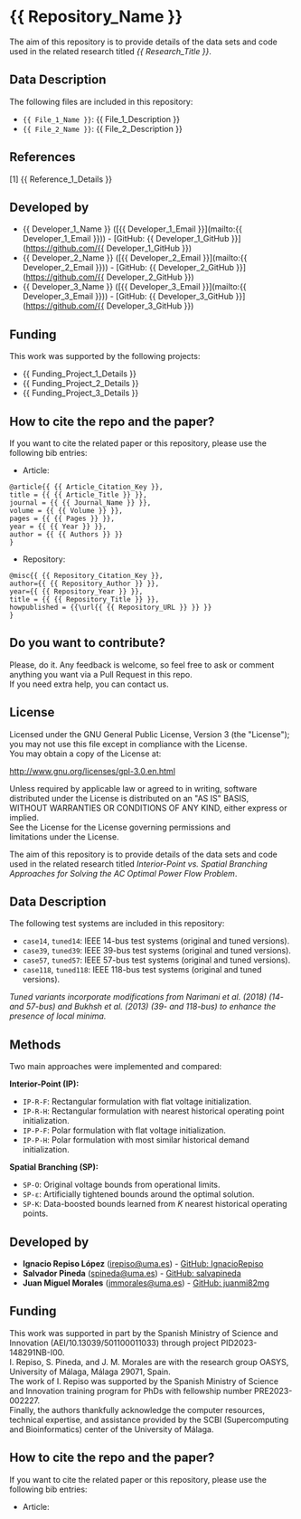 # {{ Repository_Name }}

The aim of this repository is to provide details of the data sets and code used in the related research titled *{{ Research_Title }}*.

## Data Description

The following files are included in this repository:
* `{{ File_1_Name }}`: {{ File_1_Description }}
* `{{ File_2_Name }}`: {{ File_2_Description }}

## References

[1] {{ Reference_1_Details }}

## Developed by

* {{ Developer_1_Name }} ([{{ Developer_1_Email }}](mailto:{{ Developer_1_Email }})) - [GitHub: {{ Developer_1_GitHub }}](https://github.com/{{ Developer_1_GitHub }})  
* {{ Developer_2_Name }} ([{{ Developer_2_Email }}](mailto:{{ Developer_2_Email }})) - [GitHub: {{ Developer_2_GitHub }}](https://github.com/{{ Developer_2_GitHub }})  
* {{ Developer_3_Name }} ([{{ Developer_3_Email }}](mailto:{{ Developer_3_Email }})) - [GitHub: {{ Developer_3_GitHub }}](https://github.com/{{ Developer_3_GitHub }})

## Funding

This work was supported by the following projects:  
* {{ Funding_Project_1_Details }}  
* {{ Funding_Project_2_Details }}  
* {{ Funding_Project_3_Details }}

## How to cite the repo and the paper?

If you want to cite the related paper or this repository, please use the following bib entries:

* Article:
```
@article{{ {{ Article_Citation_Key }},
title = {{ {{ Article_Title }} }},
journal = {{ {{ Journal_Name }} }},
volume = {{ {{ Volume }} }},
pages = {{ {{ Pages }} }},
year = {{ {{ Year }} }},
author = {{ {{ Authors }} }}
}
```
* Repository:
```
@misc{{ {{ Repository_Citation_Key }},
author={{ {{ Repository_Author }} }},
year={{ {{ Repository_Year }} }},
title = {{ {{ Repository_Title }} }},
howpublished = {{\url{{ {{ Repository_URL }} }} }}
}
```

## Do you want to contribute?

Please, do it. Any feedback is welcome, so feel free to ask or comment anything you want via a Pull Request in this repo.  
If you need extra help, you can contact us.

## License

Licensed under the GNU General Public License, Version 3 (the "License");  
you may not use this file except in compliance with the License.  
You may obtain a copy of the License at:

   http://www.gnu.org/licenses/gpl-3.0.en.html

Unless required by applicable law or agreed to in writing, software  
distributed under the License is distributed on an "AS IS" BASIS,  
WITHOUT WARRANTIES OR CONDITIONS OF ANY KIND, either express or implied.  
See the License for the License governing permissions and  
limitations under the License.




The aim of this repository is to provide details of the data sets and code used in the related research titled *Interior-Point vs. Spatial Branching Approaches for Solving the AC Optimal Power Flow Problem*.

## Data Description

The following test systems are included in this repository:

* `case14`, `tuned14`: IEEE 14-bus test systems (original and tuned versions).  
* `case39`, `tuned39`: IEEE 39-bus test systems (original and tuned versions).  
* `case57`, `tuned57`: IEEE 57-bus test systems (original and tuned versions).  
* `case118`, `tuned118`: IEEE 118-bus test systems (original and tuned versions).

*Tuned variants incorporate modifications from Narimani et al. (2018) (14- and 57-bus) and Bukhsh et al. (2013) (39- and 118-bus) to enhance the presence of local minima.*

## Methods

Two main approaches were implemented and compared:

**Interior-Point (IP):**
- `IP-R-F`: Rectangular formulation with flat voltage initialization.  
- `IP-R-H`: Rectangular formulation with nearest historical operating point initialization.  
- `IP-P-F`: Polar formulation with flat voltage initialization.  
- `IP-P-H`: Polar formulation with most similar historical demand initialization.  

**Spatial Branching (SP):**
- `SP-O`: Original voltage bounds from operational limits.  
- `SP-ε`: Artificially tightened bounds around the optimal solution.  
- `SP-K`: Data-boosted bounds learned from *K* nearest historical operating points.  
  
## Developed by

* **Ignacio Repiso López** ([irepiso@uma.es](mailto:irepiso@uma.es)) - [GitHub: IgnacioRepiso](https://github.com/IgnacioRepiso)  
* **Salvador Pineda** ([spineda@uma.es](mailto:spineda@uma.es)) - [GitHub: salvapineda](https://salvapineda.github.io/)  
* **Juan Miguel Morales** ([jmmorales@uma.es](mailto:juan.mmorales@uma.es)) - [GitHub: juanmi82mg](https://juanmi82mg.github.io/)

## Funding

This work was supported in part by the Spanish Ministry of Science and Innovation (AEI/10.13039/501100011033) through project PID2023-148291NB-I00.  
I. Repiso, S. Pineda, and J. M. Morales are with the research group OASYS, University of Málaga, Málaga 29071, Spain.  
The work of I. Repiso was supported by the Spanish Ministry of Science and Innovation training program for PhDs with fellowship number PRE2023-002227.  
Finally, the authors thankfully acknowledge the computer resources, technical expertise, and assistance provided by the SCBI (Supercomputing and Bioinformatics) center of the University of Málaga.

## How to cite the repo and the paper?

If you want to cite the related paper or this repository, please use the following bib entries:

* Article:



